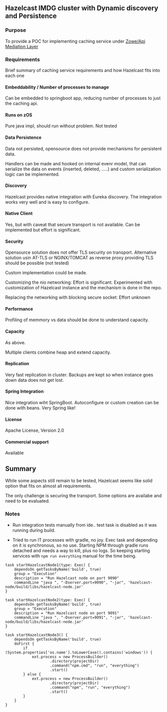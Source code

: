 ## Hazelcast IMDG cluster with Dynamic discovery and Persistence

### Purpose

To provide a POC for implementing caching service under [Zowe/Api Mediation Layer](https://github.com/zowe/api-layer)

### Requirements 

Brief summary of caching service requirements and how Hazelcast fits into each one

#### Embeddability / Number of processes to manage

Can be embedded to springboot app, reducing number of processes to just the caching api.

#### Runs on zOS

Pure java impl, should run without problem. Not tested

#### Data Persistence

Data not persisted, opensource does not provide mechanisms for persistent data.

Handlers can be made and hooked on internal evenr model, that can serialize the data on events (inserted, deleted, .....) and custom serialization logic can be implemented.

#### Discovery

Hazelcast provides native integration with Eureka discovery. The integration works very well and is easy to configure.

#### Native Client

Yes, but with caveat that secure transport is not available. Can be implemented but effort is significant.

#### Security

Opensource solution does not offer TLS security on transport. Alternative solution usin AT-TLS or NGINX/TOMCAT as reverse proxy providing TLS should be possible (not tested)

Custom implementation could be made.

Customizing the nio networking:
Effort is significant. Experimented with customization of Hazelcast instance and the mechanism is done in the repo.

Replacing the networking with blocking secure socket:
Effort unknown

#### Performance

Profiling of memmory vs data should be done to understand capacity.

#### Capacity

As above.

Multiple clients combine heap and extend capacity.

#### Replication

Very fast replication in cluster. Backups are kept so when instance goes down data does not get lost.

#### Spring Integration

Nice integration wiht SpringBoot. Autoconfigure or custom creation can be done with beans. Very Spring like!

#### License

Apache License, Version 2.0

#### Commercial support

Available

## Summary

While some aspects still remain to be tested, Hazelcast seems like solid option that fits on almost all requirements.

The only challenge is securing the transport. Some options are availabe and need to be evaluated.

### Notes

* Run integration tests manually from ide.. test task is disabled as it was running during build. 

* Tried to run IT processes with gradle, no joy.
Exec task and depending on it is synchronous, so no use.
Starting NPM through gradle runs detached and needs a way to kill, plus no logs.
So keeping starting services with `npm run everything` manual for the time being.
```
task startHazelcastNode1(type: Exec) {
    dependsOn getTasksByName('build', true)
    group = "Execution"
    description = "Run Hazelcast node on port 9090"
    commandLine "java ", "-Dserver.port=9090", "-jar", 'hazelcast-node/build/libs/hazelcast-node.jar'
}

task startHazelcastNode2(type: Exec) {
    dependsOn getTasksByName('build', true)
    group = "Execution"
    description = "Run Hazelcast node on port 9091"
    commandLine "java ", "-Dserver.port=9091", "-jar", 'hazelcast-node/build/libs/hazelcast-node.jar'
}

task startHazelcastNode3() {
    dependsOn getTasksByName('build', true)
    doFirst {
        if (System.properties['os.name'].toLowerCase().contains('windows')) {
            ext.process = new ProcessBuilder()
                    .directory(projectDir)
                    .command("npm.cmd", "run", "everything")
                    .start()
        } else {
            ext.process = new ProcessBuilder()
                    .directory(projectDir)
                    .command("npm", "run", "everything")
                    .start()
        }
    }
}
```